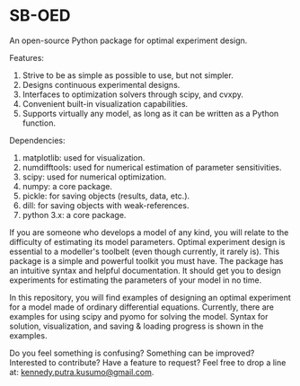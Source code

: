# SB-OED
An open-source Python package for optimal experiment design. 

Features:
1. Strive to be as simple as possible to use, but not simpler.
2. Designs continuous experimental designs.
3. Interfaces to optimization solvers through scipy, and cvxpy.
4. Convenient built-in visualization capabilities.
5. Supports virtually any model, as long as it can be written as a Python function.

Dependencies:
1. matplotlib: used for visualization.
2. numdifftools: used for numerical estimation of parameter sensitivities.
3. scipy: used for numerical optimization.
4. numpy: a core package.
5. pickle: for saving objects (results, data, etc.).
6. dill: for saving objects with weak-references.
7. python 3.x: a core package.

If you are someone who develops a model of any kind, you will relate to the difficulty of estimating its model parameters. Optimal experiment design is essential to a modeller's toolbelt (even though currently, it rarely is). This package is a simple and powerful toolkit you must have. The package has an intuitive syntax and helpful documentation. It should get you to design experiments for estimating the parameters of your model in no time.

In this repository, you will find examples of designing an optimal experiment for a model made of ordinary differential equations. Currently, there are examples for using scipy and pyomo for solving the model. Syntax for solution, visualization, and saving & loading progress is shown in the examples.

Do you feel something is confusing? Something can be improved? Interested to contribute? Have a feature to request? Feel free to drop a line at: kennedy.putra.kusumo@gmail.com.
